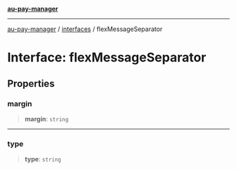 [**au-pay-manager**](../../README.md)

***

[au-pay-manager](../../README.md) / [interfaces](../README.md) / flexMessageSeparator

# Interface: flexMessageSeparator

## Properties

### margin

> **margin**: `string`

***

### type

> **type**: `string`
